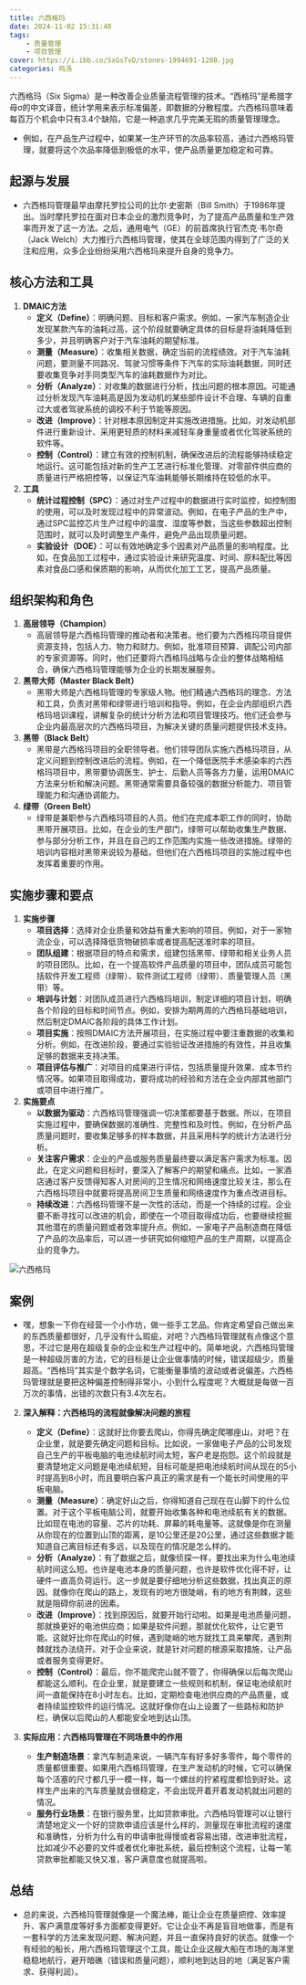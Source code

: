 ```yaml
---
title: 六西格玛
date: 2024-11-02 15:31:48
tags:
    - 质量管理
    - 项目管理
cover: https://i.ibb.co/SxGsTvD/stones-1994691-1280.jpg
categories: 鸡汤
---
```



六西格玛（Six Sigma）是一种改善企业质量流程管理的技术。“西格玛”是希腊字母σ的中文译音，统计学用来表示标准偏差，即数据的分散程度。六西格玛意味着每百万个机会中只有3.4个缺陷，它是一种追求几乎完美无瑕的质量管理理念。

- 例如，在产品生产过程中，如果某一生产环节的次品率较高，通过六西格玛管理，就要将这个次品率降低到极低的水平，使产品质量更加稳定和可靠。

## 起源与发展
   - 六西格玛管理最早由摩托罗拉公司的比尔·史密斯（Bill Smith）于1986年提出。当时摩托罗拉在面对日本企业的激烈竞争时，为了提高产品质量和生产效率而开发了这一方法。之后，通用电气（GE）的前首席执行官杰克·韦尔奇（Jack Welch）大力推行六西格玛管理，使其在全球范围内得到了广泛的关注和应用，众多企业纷纷采用六西格玛来提升自身的竞争力。

## 核心方法和工具

1. **DMAIC方法**
   - **定义（Define）**：明确问题、目标和客户需求。例如，一家汽车制造企业发现某款汽车的油耗过高，这个阶段就要确定具体的目标是将油耗降低到多少，并且明确客户对于汽车油耗的期望标准。
   - **测量（Measure）**：收集相关数据，确定当前的流程绩效。对于汽车油耗问题，要测量不同路况、驾驶习惯等条件下汽车的实际油耗数据，同时还要收集竞争对手同类型汽车的油耗数据作为对比。
   - **分析（Analyze）**：对收集的数据进行分析，找出问题的根本原因。可能通过分析发现汽车油耗高是因为发动机的某些部件设计不合理、车辆的自重过大或者驾驶系统的调校不利于节能等原因。
   - **改进（Improve）**：针对根本原因制定并实施改进措施。比如，对发动机部件进行重新设计、采用更轻质的材料来减轻车身重量或者优化驾驶系统的软件等。
   - **控制（Control）**：建立有效的控制机制，确保改进后的流程能够持续稳定地运行。这可能包括对新的生产工艺进行标准化管理、对零部件供应商的质量进行严格把控等，以保证汽车油耗能够长期维持在较低的水平。
2. **工具**
   - **统计过程控制（SPC）**：通过对生产过程中的数据进行实时监控，如控制图的使用，可以及时发现过程中的异常波动。例如，在电子产品的生产中，通过SPC监控芯片生产过程中的温度、湿度等参数，当这些参数超出控制范围时，就可以及时调整生产条件，避免产品出现质量问题。
   - **实验设计（DOE）**：可以有效地确定多个因素对产品质量的影响程度。比如，在食品加工过程中，通过实验设计来研究温度、时间、原料配比等因素对食品口感和保质期的影响，从而优化加工工艺，提高产品质量。

## 组织架构和角色

1. **高层领导（Champion）**
   - 高层领导是六西格玛管理的推动者和决策者。他们要为六西格玛项目提供资源支持，包括人力、物力和财力。例如，批准项目预算、调配公司内部的专家资源等。同时，他们还要将六西格玛战略与企业的整体战略相结合，确保六西格玛管理能够为企业的长期发展服务。
2. **黑带大师（Master Black Belt）**
   - 黑带大师是六西格玛管理的专家级人物。他们精通六西格玛的理念、方法和工具，负责对黑带和绿带进行培训和指导。例如，在企业内部组织六西格玛培训课程，讲解复杂的统计分析方法和项目管理技巧。他们还会参与企业内最高层次的六西格玛项目，为解决关键的质量问题提供技术支持。
3. **黑带（Black Belt）**
   - 黑带是六西格玛项目的全职领导者。他们领导团队实施六西格玛项目，从定义问题到控制改进后的流程。例如，在一个降低医院手术感染率的六西格玛项目中，黑带要协调医生、护士、后勤人员等各方力量，运用DMAIC方法来分析和解决问题。黑带通常需要具备较强的数据分析能力、项目管理能力和沟通协调能力。
4. **绿带（Green Belt）**
   - 绿带是兼职参与六西格玛项目的人员。他们在完成本职工作的同时，协助黑带开展项目。比如，在企业的生产部门，绿带可以帮助收集生产数据、参与部分分析工作，并且在自己的工作范围内实施一些改进措施。绿带的培训内容相对黑带来说较为基础，但他们在六西格玛项目的实施过程中也发挥着重要的作用。

## 实施步骤和要点

1. **实施步骤**
   - **项目选择**：选择对企业质量和效益有重大影响的项目。例如，对于一家物流企业，可以选择降低货物破损率或者提高配送准时率的项目。
   - **团队组建**：根据项目的特点和需求，组建包括黑带、绿带和相关业务人员的项目团队。比如，在一个提高软件产品质量的项目中，团队成员可能包括软件开发工程师（绿带）、软件测试工程师（绿带）、质量管理人员（黑带）等。
   - **培训与计划**：对团队成员进行六西格玛培训，制定详细的项目计划，明确各个阶段的目标和时间节点。例如，安排为期两周的六西格玛基础培训，然后制定DMAIC各阶段的具体工作计划。
   - **项目实施**：按照DMAIC方法开展项目，在实施过程中要注重数据的收集和分析。例如，在改进阶段，要通过实验验证改进措施的有效性，并且收集足够的数据来支持决策。
   - **项目评估与推广**：对项目的成果进行评估，包括质量提升效果、成本节约情况等。如果项目取得成功，要将成功的经验和方法在企业内部其他部门或项目中进行推广。
2. **实施要点**
   - **以数据为驱动**：六西格玛管理强调一切决策都要基于数据。所以，在项目实施过程中，要确保数据的准确性、完整性和及时性。例如，在分析产品质量问题时，要收集足够多的样本数据，并且采用科学的统计方法进行分析。
   - **关注客户需求**：企业的产品或服务质量最终要以满足客户需求为标准。因此，在定义问题和目标时，要深入了解客户的期望和痛点。比如，一家酒店通过客户反馈得知客人对房间的卫生情况和网络速度比较关注，那么在六西格玛项目中就要将提高房间卫生质量和网络速度作为重点改进目标。
   - **持续改进**：六西格玛管理不是一次性的活动，而是一个持续的过程。企业要不断寻找可以改进的机会，即使在一个项目取得成功后，也要继续挖掘其他潜在的质量问题或者效率提升点。例如，一家电子产品制造商在降低了产品的次品率后，可以进一步研究如何缩短产品的生产周期，以提高企业的竞争力。


![六西格玛](https://i.ibb.co/dbqZJHm/Pix-Pin-2024-11-02-15-30-48.png)





## 案例

   - 嘿，想象一下你在经营一个小作坊，做一些手工艺品。你肯定希望自己做出来的东西质量都很好，几乎没有什么瑕疵，对吧？六西格玛管理就有点像这个意思，不过它是用在超级复杂的企业和生产过程中的。简单地说，六西格玛管理是一种超级厉害的方法，它的目标是让企业做事情的时候，错误超级少，质量超高。“西格玛”其实是个数学名词，它能衡量事情的波动或者说偏差。六西格玛管理就是要把这种偏差控制得非常小，小到什么程度呢？大概就是每做一百万次的事情，出错的次数只有3.4次左右。

2. **深入解释：六西格玛的流程就像解决问题的旅程**
   - **定义（Define）**：这就好比你要去爬山，你得先确定爬哪座山，对吧？在企业里，就是要先确定问题和目标。比如说，一家做电子产品的公司发现自己生产的平板电脑的电池续航时间太短，客户老是抱怨。这个阶段就是要清楚地定义问题是电池续航短，目标可能是把电池续航时间从现在的5小时提高到8小时，而且要明白客户真正的需求是有一个能长时间使用的平板电脑。
   - **测量（Measure）**：确定好山之后，你得知道自己现在在山脚下的什么位置。对于这个平板电脑公司，就要开始收集各种和电池续航有关的数据。比如现在电池的容量、芯片的功耗、屏幕的耗电量等。这就像是你在测量从你现在的位置到山顶的距离，是10公里还是20公里，通过这些数据才能知道自己离目标还有多远，以及现在的情况是怎么样的。
   - **分析（Analyze）**：有了数据之后，就像侦探一样，要找出来为什么电池续航时间这么短。也许是电池本身的质量问题，也许是软件优化得不好，让硬件一直高负荷运行。这一步就是要仔细地分析这些数据，找出真正的原因。就像你在爬山的路上，发现有的地方很陡峭，有的地方有荆棘，这些就是阻碍你前进的因素。
   - **改进（Improve）**：找到原因后，就要开始行动啦。如果是电池质量问题，那就换更好的电池供应商；如果是软件问题，那就优化软件，让它更节能。这就好比你在爬山的时候，遇到陡峭的地方就找工具来攀爬，遇到荆棘就找办法绕开。对于企业来说，就是针对问题的根源采取措施，让产品或者服务变得更好。
   - **控制（Control）**：最后，你不能爬完山就不管了，你得确保以后每次爬山都能这么顺利。在企业里，就是要建立一些规则和机制，保证电池续航时间一直能保持在8小时左右。比如，定期检查电池供应商的产品质量，或者持续监控软件的运行情况。这就好像你在山上设置了一些路标和防护栏，确保以后爬山的人都能安全地到达山顶。

3. **实际应用：六西格玛管理在不同场景中的作用**
   - **生产制造场景**：拿汽车制造来说，一辆汽车有好多好多零件，每个零件的质量都很重要。如果用六西格玛管理，在生产发动机的时候，它可以确保每个活塞的尺寸都几乎一模一样，每一个螺丝的拧紧程度都恰到好处。这样生产出来的汽车质量就会很稳定，不会出现开着开着发动机就出问题的情况。
   - **服务行业场景**：在银行服务里，比如贷款审批。六西格玛管理可以让银行清楚地定义一个好的贷款申请应该是什么样的，测量现在审批流程的速度和准确性，分析为什么有的申请审批得慢或者容易出错，改进审批流程，比如减少不必要的文件或者优化审批系统，最后控制这个流程，让每一笔贷款审批都能又快又准，客户满意度也就提高啦。

## 总结
   - 总的来说，六西格玛管理就像是一个魔法棒，能让企业在质量把控、效率提升、客户满意度等好多方面都变得更好。它让企业不再是盲目地做事，而是有一套科学的方法来发现问题、解决问题，并且一直保持良好的状态。就像一个有经验的船长，用六西格玛管理这个工具，能让企业这艘大船在市场的海洋里稳稳地航行，避开暗礁（错误和质量问题），顺利地到达目的地（满足客户需求、获得利润）。